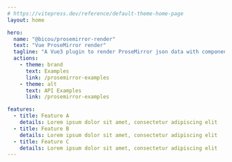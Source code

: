 ```yaml
---
# https://vitepress.dev/reference/default-theme-home-page
layout: home

hero:
  name: "@bicou/prosemirror-render"
  text: "Vue ProseMirror render"
  tagline: "A Vue3 plugin to render ProseMirror json data with components"
  actions:
    - theme: brand
      text: Examples
      link: /prosemirror-examples
    - theme: alt
      text: API Examples
      link: /prosemirror-examples

features:
  - title: Feature A
    details: Lorem ipsum dolor sit amet, consectetur adipiscing elit
  - title: Feature B
    details: Lorem ipsum dolor sit amet, consectetur adipiscing elit
  - title: Feature C
    details: Lorem ipsum dolor sit amet, consectetur adipiscing elit
---
```


